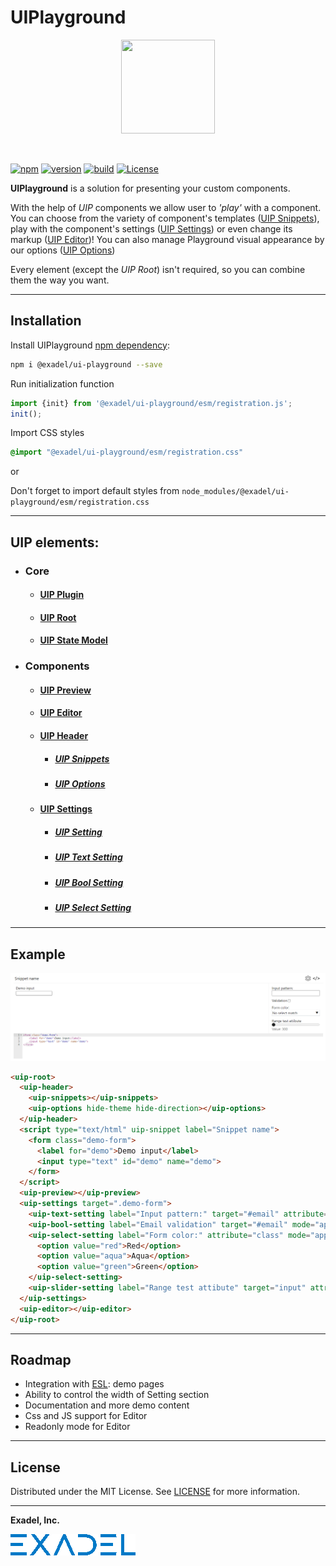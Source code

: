 # UIPlayground

<p align="center">
  <img width="150" height="150" src="https://github.com/exadel-inc/ui-playground/blob/main/docs/images/uip-logo.png?raw=true">
</p>

<br/>

[![npm](https://img.shields.io/npm/v/@exadel/ui-playground?style=for-the-badge)](https://www.npmjs.com/package/@exadel/ui-playground)
[![version](https://img.shields.io/github/package-json/v/exadel-inc/ui-playground?style=for-the-badge)](https://github.com/exadel-inc/ui-playground/releases/latest)
[![build](https://img.shields.io/github/workflow/status/exadel-inc/ui-playground/lint/main?style=for-the-badge)](https://github.com/exadel-inc/ui-playground/actions/workflows/lint.yml)
[![License](https://img.shields.io/badge/license-MIT-green.svg?style=for-the-badge)](./README.md)

**UIPlayground** is a solution for presenting your custom components.

With the help of *UIP* components we allow user to *'play'* with a component.
You can choose from the variety of component's templates ([UIP Snippets](src/plugins/header/snippets/README.md)),
play with the component's settings ([UIP Settings](src/plugins/settings/README.md))
or even change its markup ([UIP Editor](src/plugins/editor/README.md))!
You can also manage Playground visual appearance by our options ([UIP Options](src/plugins/header/options/README.md))

Every element (except the *UIP Root*) isn't required, so you can combine them the way you want.

---
## Installation

Install UIPlayground [npm dependency](https://www.npmjs.com/package/@exadel/ui-playground):
   ```bash
   npm i @exadel/ui-playground --save
   ```
Run initialization function
   ```javascript
   import {init} from '@exadel/ui-playground/esm/registration.js';
   init();
   ```
Import CSS styles
   ```css
   @import "@exadel/ui-playground/esm/registration.css"
   ```
or 

Don't forget to import default styles from `node_modules/@exadel/ui-playground/esm/registration.css`

---
## UIP elements:
- ### Core
  - #### [UIP Plugin](src/core/base/README.md#uip-plugin)
  - #### [UIP Root](src/core/base/README.md#uip-root)
  - #### [UIP State Model](src/core/base/README.md#uip-state-model)
- ### Components
  - #### [UIP Preview](src/core/preview/README.md)
  - #### [UIP Editor](src/plugins/editor/README.md)
  - #### [UIP Header](src/plugins/header/README.md)
    - ##### [UIP Snippets](src/plugins/header/snippets/README.md)
    - ##### [UIP Options](src/plugins/header/options/README.md)
  - #### [UIP Settings](src/plugins/settings/README.md)
    - ##### [UIP Setting](src/settings/setting/README.md)
    - ##### [UIP Text Setting](src/settings/text-setting/README.md)
    - ##### [UIP Bool Setting](src/settings/bool-setting/README.md)
    - ##### [UIP Select Setting](src/settings/select-setting/README.md)
---
## Example

![Example](docs/images/UIPexamplePNG2.png)

```html
<uip-root>
  <uip-header>
    <uip-snippets></uip-snippets>
    <uip-options hide-theme hide-direction></uip-options>
  </uip-header>
  <script type="text/html" uip-snippet label="Snippet name">
    <form class="demo-form">
      <label for="demo">Demo input</label>
      <input type="text" id="demo" name="demo">
    </form>
  </script>
  <uip-preview></uip-preview>
  <uip-settings target=".demo-form">
    <uip-text-setting label="Input pattern:" target="#email" attribute="pattern"></uip-text-setting>
    <uip-bool-setting label="Email validation" target="#email" mode="append" attribute="class" value="validation-input"></uip-bool-setting>
    <uip-select-setting label="Form color:" attribute="class" mode="append">
      <option value="red">Red</option>
      <option value="aqua">Aqua</option>
      <option value="green">Green</option>
    </uip-select-setting>
    <uip-slider-setting label="Range test attibute" target="input" attribute="test" min="300" max="1000"></uip-slider-setting>
  </uip-settings>
  <uip-editor></uip-editor>
</uip-root>
```

---

## Roadmap

- Integration with [ESL](https://github.com/exadel-inc/esl): demo pages
- Ability to control the width of Setting section
- Documentation and more demo content
- Css and JS support for Editor
- Readonly mode for Editor

---

## License

Distributed under the MIT License. See [LICENSE](https://github.com/exadel-inc/ui-playground/blob/HEAD/CLA.md)
for more information.

---

**Exadel, Inc.**

[![](docs/images/exadel-logo.png)](https://exadel.com)
